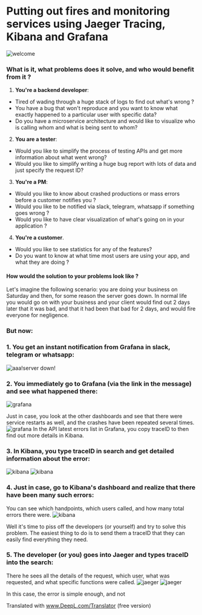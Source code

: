 # Putting out fires and monitoring services using Jaeger Tracing, Kibana and Grafana

![welcome](img/00-elastic-grafana-kibana.png)

### What is it, what problems does it solve, and who would benefit from it ?

1. **You're a backend developer**:
- Tired of wading through a huge stack of logs to find out what's wrong ?
- You have a bug that won't reproduce and you want to know what exactly happened to a particular user with specific data?
- Do you have a microservice architecture and would like to visualize who is calling whom and what is being sent to whom?

2. **You are a tester**:
- Would you like to simplify the process of testing APIs and get more information about what went wrong?
- Would you like to simplify writing a huge bug report with lots of data and just specify the request ID?

3. **You're a PM**:
- Would you like to know about crashed productions or mass errors before a customer notifies you ?
- Would you like to be notified via slack, telegram, whatsapp if something goes wrong ?
- Would you like to have clear visualization of what's going on in your application ?

4. **You're a customer**.
- Would you like to see statistics for any of the features?
- Do you want to know at what time most users are using your app, and what they are doing ?

#### How would the solution to your problems look like ?
Let's imagine the following scenario: you are doing your business on Saturday and then, for some reason
the server goes down.
In normal life you would go on with your business and your client would find out 2 days later that
it was bad, and that it had been that bad for 2 days, and would fire everyone for negligence.

### But now:
### 1. You get an instant notification from Grafana in slack, telegram or whatsapp:
![aaa!server down!](img/01-slack-alert.png)

### 2. You immediately go to Grafana (via the link in the message) and see what happened there:
![grafana](img/02-grafana-dashboard.png)

Just in case, you look at the other dashboards and see that there were service restarts as well, and the crashes have been repeated several times.
![grafana](img/02-grafana-dashboard-1.png)
In the API latest errors list in Grafana, you copy traceID to then find out more details in Kibana.

### 3. In Kibana, you type traceID in search and get detailed information about the error:
![kibana](img/03-kibana-search-1.png)
![kibana](img/03-kibana-search-2.png)

### 4. Just in case, go to Kibana's dashboard and realize that there have been many such errors:
You can see which handpoints, which users called, and how many total errors there were.
![kibana](img/04-kibana-dashboard.png)

Well it's time to piss off the developers (or yourself) and try to solve this problem.
The easiest thing to do is to send them a traceID that they can easily find everything they need.

### 5. The developer (or you) goes into Jaeger and types traceID into the search:
There he sees all the details of the request, which user, what was requested, and what specific functions were called.
![jaeger](img/05-jaeger-search-1.png)
![jaeger](img/06-jaeger-search-2.png)

In this case, the error is simple enough, and not

Translated with www.DeepL.com/Translator (free version)